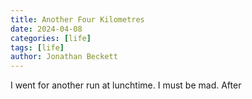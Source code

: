 ```yaml
---
title: Another Four Kilometres
date: 2024-04-08
categories: [life]
tags: [life]
author: Jonathan Beckett
---
```


I went for another run at lunchtime. I must be mad. After 